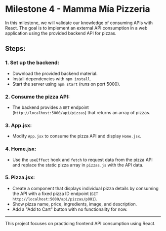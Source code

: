 # Milestone 4 - Mamma Mía Pizzeria

In this milestone, we will validate our knowledge of consuming APIs with React. The goal is to implement an external API consumption in a web application using the provided backend API for pizzas.

## Steps:

### 1. Set up the backend:

- Download the provided backend material.
- Install dependencies with `npm install`.
- Start the server using `npm start` (runs on port 5000).

### 2. Consume the pizza API:

- The backend provides a `GET` endpoint (`http://localhost:5000/api/pizzas`) that returns an array of pizzas.

### 3. App.jsx:

- Modify `App.jsx` to consume the pizza API and display `Home.jsx`.

### 4. Home.jsx:

- Use the `useEffect` hook and `fetch` to request data from the pizza API and replace the static pizza array in `pizzas.js` with the API data.

### 5. Pizza.jsx:

- Create a component that displays individual pizza details by consuming the API with a fixed pizza ID endpoint (`GET http://localhost:5000/api/pizzas/p001`).
- Show pizza name, price, ingredients, image, and description.
- Add a "Add to Cart" button with no functionality for now.

---

This project focuses on practicing frontend API consumption using React.
